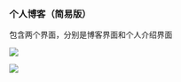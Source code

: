 ### 个人博客（简易版）

包含两个界面，分别是博客界面和个人介绍界面

![](https://tva1.sinaimg.cn/large/0081Kckwgy1gm0fd9xy3bj30mc1d4ag8.jpg)

![](https://tva1.sinaimg.cn/large/0081Kckwgy1gm0fdbhh5oj30mz13lwk7.jpg)

